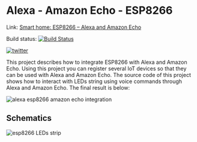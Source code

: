 # Alexa - Amazon Echo - ESP8266

Link: [Smart home: ESP8266 – Alexa and Amazon Echo](https://arduino-iot.tech/smart-home-esp8266-alexa-amazon-echo/)

Build status: [![Build Status](https://travis-ci.org/survivingwithandroid/ESP8266-Alexa-Integration.svg?branch=master)](https://travis-ci.org/survivingwithandroid/ESP8266-Alexa-Integration)

[![twitter](https://img.shields.io/twitter/follow/survivingwithan.svg?style=social)](https://twitter.com/intent/follow?screen_name=survivingwithan)

This project describes how to integrate ESP8266 with Alexa and Amazon Echo. Using this project you can register several IoT devices so that they can be used with Alexa and Amazon Echo.
The source code of this project shows how to interact with LEDs string using voice commands through Alexa and Amazon Echo.
The final result is below:

![alexa esp8266 amazon echo integration](https://github.com/survivingwithandroid/ESP8266-Alexa-Integration/blob/master/images//amazon-echo-leds-1024x576.jpg)

## Schematics

![esp8266 LEDs strip](https://github.com/survivingwithandroid/ESP8266-Alexa-Integration/blob/master/images/esp8266-alexa.png)


